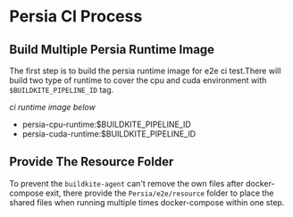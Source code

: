 # Persia CI Process

## Build Multiple Persia Runtime Image

The first step is to build the persia runtime image for e2e ci test.There will build two type of runtime to cover the cpu and cuda environment with `$BUILDKITE_PIPELINE_ID` tag.

*ci runtime image below*
- persia-cpu-runtime:$BUILDKITE_PIPELINE_ID
- persia-cuda-runtime:$BUILDKITE_PIPELINE_ID


## Provide The Resource Folder
To prevent the `buildkite-agent` can't remove the own files after docker-compose exit, there provide the `Persia/e2e/resource` folder to place the shared files when running multiple times docker-compose within one step.
